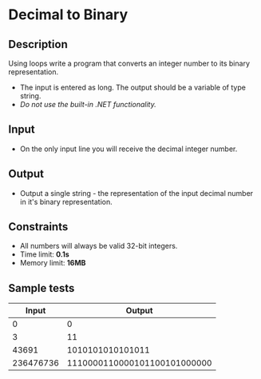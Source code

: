# Decimal to Binary

## Description
Using loops write a program that converts an integer number to its binary representation.
  - The input is entered as long. The output should be a variable of type string.
  - _Do not use the built-in .NET functionality._


## Input
- On the only input line you will receive the decimal integer number.

## Output
- Output a single string - the representation of the input decimal number in it's binary representation.

## Constraints
- All numbers will always be valid 32-bit integers.
- Time limit: **0.1s**
- Memory limit: **16MB**

## Sample tests

|     Input         |     Output                   |
|-------------------|------------------------------|
| 0                 | 0                            |
| 3                 | 11                           |
| 43691             | 1010101010101011             |
| 236476736         | 1110000110000101100101000000 |
